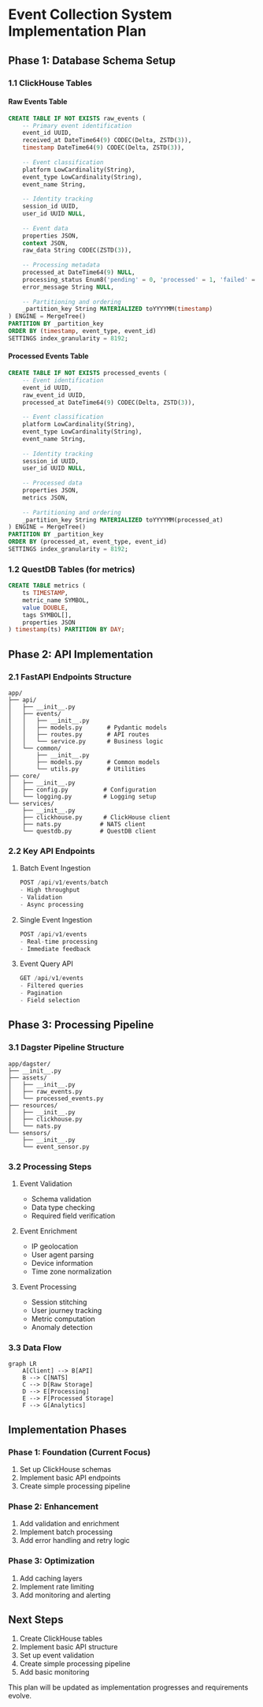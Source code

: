 # Event Collection System Implementation Plan

## Phase 1: Database Schema Setup

### 1.1 ClickHouse Tables

#### Raw Events Table
```sql
CREATE TABLE IF NOT EXISTS raw_events (
    -- Primary event identification
    event_id UUID,
    received_at DateTime64(9) CODEC(Delta, ZSTD(3)),
    timestamp DateTime64(9) CODEC(Delta, ZSTD(3)),
    
    -- Event classification
    platform LowCardinality(String),
    event_type LowCardinality(String),
    event_name String,
    
    -- Identity tracking
    session_id UUID,
    user_id UUID NULL,
    
    -- Event data
    properties JSON,
    context JSON,
    raw_data String CODEC(ZSTD(3)),
    
    -- Processing metadata
    processed_at DateTime64(9) NULL,
    processing_status Enum8('pending' = 0, 'processed' = 1, 'failed' = 2) DEFAULT 'pending',
    error_message String NULL,
    
    -- Partitioning and ordering
    _partition_key String MATERIALIZED toYYYYMM(timestamp)
) ENGINE = MergeTree()
PARTITION BY _partition_key
ORDER BY (timestamp, event_type, event_id)
SETTINGS index_granularity = 8192;
```

#### Processed Events Table
```sql
CREATE TABLE IF NOT EXISTS processed_events (
    -- Event identification
    event_id UUID,
    raw_event_id UUID,
    processed_at DateTime64(9) CODEC(Delta, ZSTD(3)),
    
    -- Event classification
    platform LowCardinality(String),
    event_type LowCardinality(String),
    event_name String,
    
    -- Identity tracking
    session_id UUID,
    user_id UUID NULL,
    
    -- Processed data
    properties JSON,
    metrics JSON,
    
    -- Partitioning and ordering
    _partition_key String MATERIALIZED toYYYYMM(processed_at)
) ENGINE = MergeTree()
PARTITION BY _partition_key
ORDER BY (processed_at, event_type, event_id)
SETTINGS index_granularity = 8192;
```

### 1.2 QuestDB Tables (for metrics)
```sql
CREATE TABLE metrics (
    ts TIMESTAMP,
    metric_name SYMBOL,
    value DOUBLE,
    tags SYMBOL[],
    properties JSON
) timestamp(ts) PARTITION BY DAY;
```

## Phase 2: API Implementation

### 2.1 FastAPI Endpoints Structure
```
app/
├── api/
│   ├── __init__.py
│   ├── events/
│   │   ├── __init__.py
│   │   ├── models.py       # Pydantic models
│   │   ├── routes.py       # API routes
│   │   └── service.py      # Business logic
│   └── common/
│       ├── __init__.py
│       ├── models.py       # Common models
│       └── utils.py        # Utilities
├── core/
│   ├── __init__.py
│   ├── config.py          # Configuration
│   └── logging.py         # Logging setup
└── services/
    ├── __init__.py
    ├── clickhouse.py      # ClickHouse client
    ├── nats.py           # NATS client
    └── questdb.py        # QuestDB client
```

### 2.2 Key API Endpoints
1. Batch Event Ingestion
   ```python
   POST /api/v1/events/batch
   - High throughput
   - Validation
   - Async processing
   ```

2. Single Event Ingestion
   ```python
   POST /api/v1/events
   - Real-time processing
   - Immediate feedback
   ```

3. Event Query API
   ```python
   GET /api/v1/events
   - Filtered queries
   - Pagination
   - Field selection
   ```

## Phase 3: Processing Pipeline

### 3.1 Dagster Pipeline Structure
```
app/dagster/
├── __init__.py
├── assets/
│   ├── __init__.py
│   ├── raw_events.py
│   └── processed_events.py
├── resources/
│   ├── __init__.py
│   ├── clickhouse.py
│   └── nats.py
└── sensors/
    ├── __init__.py
    └── event_sensor.py
```

### 3.2 Processing Steps
1. Event Validation
   - Schema validation
   - Data type checking
   - Required field verification

2. Event Enrichment
   - IP geolocation
   - User agent parsing
   - Device information
   - Time zone normalization

3. Event Processing
   - Session stitching
   - User journey tracking
   - Metric computation
   - Anomaly detection

### 3.3 Data Flow
```mermaid
graph LR
    A[Client] --> B[API]
    B --> C[NATS]
    C --> D[Raw Storage]
    D --> E[Processing]
    E --> F[Processed Storage]
    F --> G[Analytics]
```

## Implementation Phases

### Phase 1: Foundation (Current Focus)
1. Set up ClickHouse schemas
2. Implement basic API endpoints
3. Create simple processing pipeline

### Phase 2: Enhancement
1. Add validation and enrichment
2. Implement batch processing
3. Add error handling and retry logic

### Phase 3: Optimization
1. Add caching layers
2. Implement rate limiting
3. Add monitoring and alerting

## Next Steps

1. Create ClickHouse tables
2. Implement basic API structure
3. Set up event validation
4. Create simple processing pipeline
5. Add basic monitoring

This plan will be updated as implementation progresses and requirements evolve. 